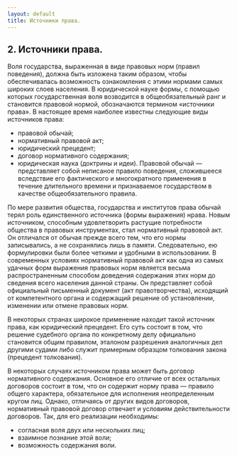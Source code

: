 ```yaml
---
layout: default
title: Источники права.
---
```


## 2. Источники права.

Воля государства, выраженная в виде правовых норм (правил поведения), должна быть изложена таким образом, чтобы обеспечивалась возможность ознакомления с этими нормами самых широких слоев населения. В юридической науке формы, с помощью которых государственная воля возводится в общеобязательный ранг и становится правовой нормой, обозначаются термином «источники права».
В настоящее время наиболее известны следующие виды источников права:
*	правовой обычай;
*	нормативный правовой акт;
*	юридический прецедент;
*	договор нормативного содержания;
*	юридическая наука (доктрины и идеи).
Правовой обычай — представляет собой неписаное правило поведения, сложившееся вследствие его фактического и многократного применения в течение длительного времени и признаваемое государством в качестве общеобязательного правила.

По мере развития общества, государства и институтов права обычай терял роль единственного источника (формы выражения) нрава. Новым источником, способным удовлетворить растущие потребности общества в правовых инструментах, стал нормативный правовой акт. Он отличался от обычая прежде всего тем, что его нормы записывались, а не сохранялись лишь в памяти. Следовательно, ею формулировки были более четкими и удобными в использовании. В современных условиях нормативный правовой акт как одна из самых удачных форм выражения правовых норм является весьма распространенным способом доведения содержания этих норм до сведения всего населения данной страны. Он представляет собой официальный письменный документ (акт правотворчества), исходящий от компетентного органа и содержащий решение об установлении, изменении или отмене правовых норм.

В некоторых странах широкое применение находит такой источник права, как юридический прецедент. Его суть состоит в том, что решение судебного органа по конкретному делу официально становится общим правилом, эталоном разрешения аналогичных дел другими судами либо служит примерным образцом толкования закона (прецедент толкования).

В некоторых случаях источником права может быть договор нормативного содержания. Основное его отличие от всех остальных договоров состоит в том, что он содержит норму права — правило общего характера, обязательное для исполнения неопределенным кругом лиц. Однако, отличаясь от других видов договоров, нормативный правовой договор отвечает и условиям действительности договоров. Так, для его реализации необходимы:
*	согласная воля двух или нескольких лиц;
*	взаимное познание этой воли;
*	возможность содержания воли.
